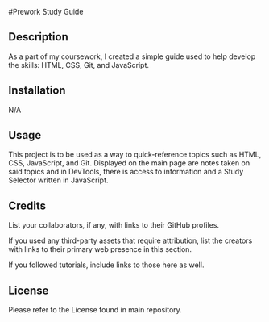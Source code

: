 #Prework Study Guide

## Description

As a part of my coursework, I created a simple guide used to help develop the skills: HTML, CSS, Git, and JavaScript.

## Installation

N/A

## Usage

This project is to be used as a way to quick-reference topics such as HTML, CSS, JavaScript, and Git. Displayed on the main page are notes taken on said topics and in DevTools, there is access to information and a Study Selector written in JavaScript.

## Credits

List your collaborators, if any, with links to their GitHub profiles.

If you used any third-party assets that require attribution, list the creators with links to their primary web presence in this section.

If you followed tutorials, include links to those here as well.

## License

Please refer to the License found in main repository.